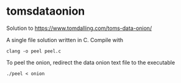 # tomsdataonion

Solution to https://www.tomdalling.com/toms-data-onion/

A single file solution written in C. Compile with

    clang -o peel peel.c

To peel the onion, redirect the data onion text file to the executable

    ./peel < onion

